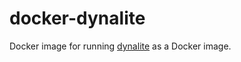 # docker-dynalite
Docker image for running [dynalite](https://github.com/mhart/dynalite) as a Docker image.
